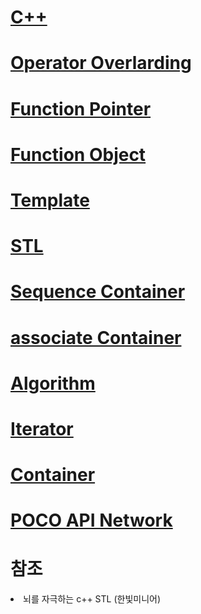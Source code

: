 # [C++](https://github.com/rim0621/Cpp-study/tree/master/0.Cpp)
# [Operator Overlarding](https://github.com/rim0621/Cpp-study/tree/master/1.OperatorOverlording)
# [Function Pointer](https://github.com/rim0621/Cpp-study/tree/master/2.FunctionPointer)
# [Function Object](https://github.com/rim0621/Cpp-study/tree/master/3.FunctionObject)
# [Template](https://github.com/rim0621/Cpp-study/tree/master/4.Template)
# [STL](https://github.com/rim0621/Cpp-study/tree/master/5.STL)
# [Sequence Container](https://github.com/rim0621/Cpp-study/tree/master/6.sequence_container)
# [associate Container](https://github.com/rim0621/Cpp-study/tree/master/7.associate_container)
# [Algorithm](https://github.com/rim0621/Cpp-study/tree/master/8.algorithm)
# [Iterator](https://github.com/rim0621/Cpp-study/tree/master/10.iterator)
# [Container](https://github.com/rim0621/Cpp-study/tree/master/11.container)
# [POCO API Network](https://github.com/rim0621/Cpp-study/tree/master/pocoNetwork)
# 참조
<li> 뇌를 자극하는 c++ STL (한빛미니어)

